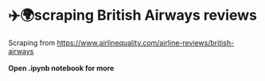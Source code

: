 # ✈️🌍scraping British Airways reviews
Scraping from https://www.airlinequality.com/airline-reviews/british-airways <br><br>**Open .ipynb notebook for more**
